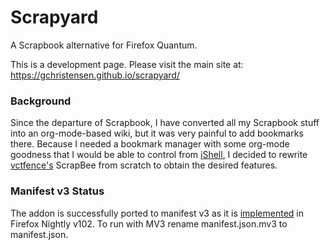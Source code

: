 # Scrapyard

A Scrapbook alternative for Firefox Quantum.

This is a development page. Please visit the main site at: https://gchristensen.github.io/scrapyard/

### Background

Since the departure of Scrapbook, I have converted all my Scrapbook stuff into
an org-mode-based wiki, but it was very painful to add bookmarks there. Because
I needed a bookmark manager with some org-mode goodness that I would be able to
control from [iShell](https://gchristensen.github.io/ishell/), I decided to
rewrite [vctfence's](https://github.com/vctfence) ScrapBee from scratch to
obtain the desired features.

### Manifest v3 Status

The addon is successfully ported to manifest v3 as it is
[implemented](https://extensionworkshop.com/documentation/develop/manifest-v3-migration-guide/)
in Firefox Nightly v102. To run with MV3 rename manifest.json.mv3 to manifest.json.
